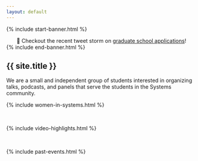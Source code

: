 ```yaml
---
layout: default
---
```


{% include start-banner.html %}
<center>
📢 Checkout the recent tweet storm on <a href="{{'/pages/events/grad-school-app.html' | relative_url}}">graduate school applications</a>!
</center>
{% include end-banner.html %}
<br>


## {{ site.title }}
We are a small and independent group of students interested in organizing talks,
podcasts, and panels that serve the students in the Systems community.

{% include women-in-systems.html %}

<br>

{% include video-highlights.html %}

<br>

{% include past-events.html %}

<script src="{{ '/assets/js/redir.js' | relative_url }}"></script>

